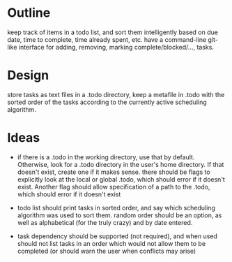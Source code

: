 # Outline

keep track of items in a todo list, and sort them intelligently based on due date, time to complete, time already spent, etc. have a command-line git-like interface for adding, removing, marking complete/blocked/..., tasks.

# Design

store tasks as text files in a .todo directory, keep a metafile in .todo with the sorted order of the tasks according to the currently active scheduling algorithm.

# Ideas

 - if there is a .todo in the working directory, use that by default. Otherwise, look for a .todo directory in the user's home directory. If that doesn't exist, create one if it makes sense. there should be flags to explicitly look at the local or global .todo, which should error if it doesn't exist. Another flag should allow specification of a path to the .todo, which should error if it doesn't exist

 - todo list should print tasks in sorted order, and say which scheduling algorithm was used to sort them. random order should be an option, as well as alphabetical (for the truly crazy) and by date entered.

 - task dependency should be supported (not required), and when used should not list tasks in an order which would not allow them to be completed (or should warn the user when conflicts may arise)

